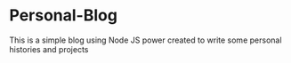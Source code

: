 # Personal-Blog
This is a simple blog using Node JS power created to write some personal histories and projects
